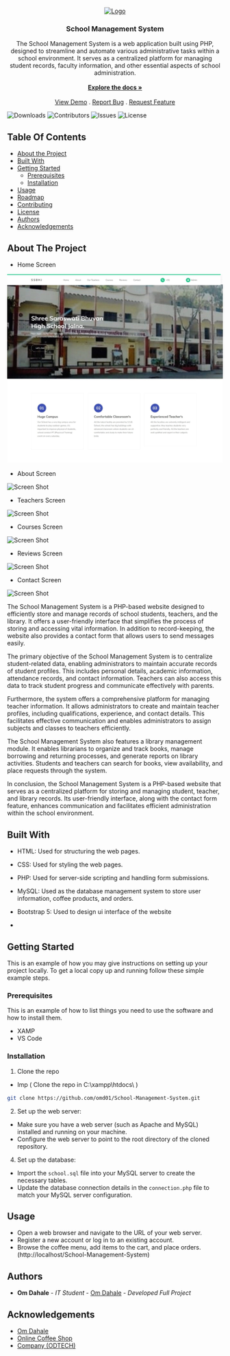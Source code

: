 <br/>
<p align="center">
  <a href="https://github.com/omd01/School-Management-System">
    <img src="images/logo.png" alt="Logo" width="80" height="80">
  </a>

  <h3 align="center">School Management System</h3>

  <p align="center">
    The School Management System is a web application built using PHP, designed to streamline and automate various administrative tasks within a school environment. It serves as a centralized platform for managing student records, faculty information, and other essential aspects of school administration.
    <br/>
    <br/>
    <a href="https://github.com/omd01/School-Management-System"><strong>Explore the docs »</strong></a>
    <br/>
    <br/>
    <a href="https://github.com/omd01/School-Management-System">View Demo</a>
    .
    <a href="https://github.com/omd01/School-Management-System/issues">Report Bug</a>
    .
    <a href="https://github.com/omd01/School-Management-System/issues">Request Feature</a>
  </p>
</p>

![Downloads](https://img.shields.io/github/downloads/omd01/School-Management-System/total) ![Contributors](https://img.shields.io/github/contributors/omd01/School-Management-System?color=dark-green) ![Issues](https://img.shields.io/github/issues/omd01/School-Management-System) ![License](https://img.shields.io/github/license/omd01/School-Management-System) 

## Table Of Contents

* [About the Project](#about-the-project)
* [Built With](#built-with)
* [Getting Started](#getting-started)
  * [Prerequisites](#prerequisites)
  * [Installation](#installation)
* [Usage](#usage)
* [Roadmap](#roadmap)
* [Contributing](#contributing)
* [License](#license)
* [Authors](#authors)
* [Acknowledgements](#acknowledgements)

## About The Project

* Home Screen

![Screen Shot](Screenshots/home.png)

* About Screen

![Screen Shot](Screenshots/about.png)

* Teachers Screen

![Screen Shot](Screenshots/teachers.png)

* Courses Screen

![Screen Shot](Screenshots/courses.png)

* Reviews Screen

![Screen Shot](Screenshots/reviews.png)

* Contact Screen

![Screen Shot](Screenshots/contact.png)



The School Management System is a PHP-based website designed to efficiently store and manage records of school students, teachers, and the library. It offers a user-friendly interface that simplifies the process of storing and accessing vital information. In addition to record-keeping, the website also provides a contact form that allows users to send messages easily.

The primary objective of the School Management System is to centralize student-related data, enabling administrators to maintain accurate records of student profiles. This includes personal details, academic information, attendance records, and contact information. Teachers can also access this data to track student progress and communicate effectively with parents.

Furthermore, the system offers a comprehensive platform for managing teacher information. It allows administrators to create and maintain teacher profiles, including qualifications, experience, and contact details. This facilitates effective communication and enables administrators to assign subjects and classes to teachers efficiently.

The School Management System also features a library management module. It enables librarians to organize and track books, manage borrowing and returning processes, and generate reports on library activities. Students and teachers can search for books, view availability, and place requests through the system.

In conclusion, the School Management System is a PHP-based website that serves as a centralized platform for storing and managing student, teacher, and library records. Its user-friendly interface, along with the contact form feature, enhances communication and facilitates efficient administration within the school environment.

## Built With

* HTML: Used for structuring the web pages.
* CSS: Used for styling the web pages.
* PHP: Used for server-side scripting and handling form submissions.
* MySQL: Used as the database management system to store user information, coffee products, and orders.
* Bootstrap 5: Used to design ui interface of the website

* []()

## Getting Started

This is an example of how you may give instructions on setting up your project locally. To get a local copy up and running follow these simple example steps.

### Prerequisites

This is an example of how to list things you need to use the software and how to install them.
* XAMP
* VS Code

### Installation

1. Clone the repo

 * Imp ( Clone the repo in C:\xampp\htdocs\ )

```sh
git clone https://github.com/omd01/School-Management-System.git
```

2. Set up the web server:

- Make sure you have a web server (such as Apache and MySQL) installed and running on your machine.
- Configure the web server to point to the root directory of the cloned repository.

4. Set up the database:

- Import the `school.sql` file into your MySQL server to create the necessary tables.
- Update the database connection details in the `connection.php` file to match your MySQL server configuration.


## Usage

- Open a web browser and navigate to the URL of your web server.
- Register a new account or log in to an existing account.
- Browse the coffee menu, add items to the cart, and place orders.(http://localhost/School-Management-System)



## Authors

* **Om Dahale** - *IT Student* - [Om Dahale](https://github.com/omd01/) - *Developed Full Project*

## Acknowledgements

* [Om Dahale](https://github.com/omd01/)
* [Online Coffee Shop](https://github.com/omd01/Online_Coffee_Shop)
* [Company (ODTECH)](https://github.com/odtech/)
